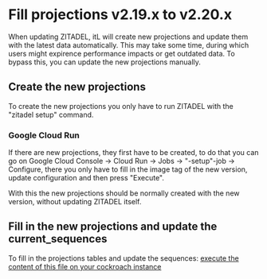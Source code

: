 # Fill projections v2.19.x to v2.20.x

When updating ZITADEL, itL will create new projections and update them with the latest data automatically.
This may take some time, during which users might expirence performance impacts or get outdated data.
To bypass this, you can update the new projections manually.

## Create the new projections

To create the new projections you only have to run ZITADEL with the "zitadel setup" command.

### Google Cloud Run

If there are new projections, they first have to be created, to do that you can go on Google Cloud Console -> Cloud Run -> Jobs -> "-setup"-job -> Configure,
there you only have to fill in the image tag of the new version, update configuration and then press "Execute".

With this the new projections should be normally created with the new version, without updating ZITADEL itself.

## Fill in the new projections and update the current_sequences

To fill in the projections tables and update the sequences:
[execute the content of this file on your cockroach instance](v2.19.x-to-v2.20.x/users-projections.sql)
